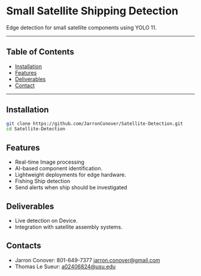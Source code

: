 # Small Satellite Shipping Detection

Edge detection for small satellite components using YOLO 11.

---

## Table of Contents
- [Installation](#installation)
- [Features](#features)
- [Deliverables](#deliverables)
- [Contact](#contact)

---

## Installation

```bash
git clone https://github.com/JarronConover/Satellite-Detection.git
cd Satellite-Detection
```

## Features

- Real-time Image processing
- AI-based component identification.
- Lightweight deployments for edge hardware.
- Fishing Ship detection
- Send alerts when ship should be investigated


## Deliverables

- Live detection on Device.
- Integration with satellite assembly systems.

## Contacts

- Jarron Conover: 801-649-7377 jarron.conover@gmail.com 
- Thomas Le Sueur: a02406824@usu.edu

